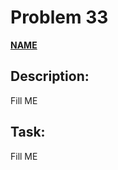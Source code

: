 # Problem 33

[**NAME**](https://projecteuler.net/problem=33)

## Description:
Fill ME

## Task:
Fill ME

